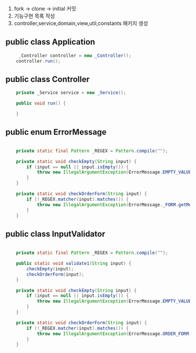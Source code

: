 1. fork -> clone -> initial 커밋
2. 기능구현 목록 작성
3. controller,service,domain,view,util,constants 패키지 생성

## public class Application
```java
     _Controller controller = new _Controller();
    controller.run();
```

## public class Controller
```java
    private _Service service = new _Service();

    public void run() {

    }
```

## public enum ErrorMessage 
```java

    private static final Pattern _REGEX = Pattern.compile("");

    private static void checkEmpty(String input) {
        if (input == null || input.isEmpty()) {
            throw new IllegalArgumentException(ErrorMessage.EMPTY_VALUE.getMessage());
        }
    }

    private static void checkOrderForm(String input) {
        if (!_REGEX.matcher(input).matches()) {
            throw new IllegalArgumentException(ErrorMessage._FORM.getMessage());
        }
    }
```

## public class InputValidator
```java
    
    private static final Pattern _REGEX = Pattern.compile("");

    public static void validate1(String input) {
        checkEmpty(input);
        checkOrderForm(input);
    }

    private static void checkEmpty(String input) {
        if (input == null || input.isEmpty()) {
            throw new IllegalArgumentException(ErrorMessage.EMPTY_VALUE.getMessage());
        }
    }

    private static void checkOrderForm(String input) {
        if (!_REGEX.matcher(input).matches()) {
            throw new IllegalArgumentException(ErrorMessage.ORDER_FORM.getMessage());
        }
    }
```

